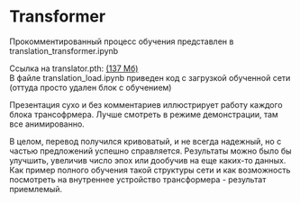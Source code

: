 # Transformer
 Прокомментированный процесс обучения представлен в translation_transformer.ipynb
 
 Ссылка на translator.pth: [(137 Мб)](https://disk.yandex.ru/d/iBDCN7nWJUhF0Q)  
 В файле translation_load.ipynb приведен код с загрузкой обученной сети (оттуда просто удален блок с обучением)
 
 Презентация сухо и без комментариев иллюстрирует работу каждого блока трансофрмера. Лучше смотреть в режиме демонстрации, там все анимированно.
 
 В целом, перевод получился кривоватый, и не всегда надежный, но с частью предложений успешно справляется.
 Результаты можно было бы улучшить, увеличив число эпох или дообучив на еще каких-то данных. Как пример полного обучения такой структуры сети и как возможность посмотреть на внутреннее устройство трансформера - результат приемлемый.

